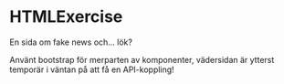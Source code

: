 # HTMLExercise

En sida om fake news och... lök?

Använt bootstrap för merparten av komponenter, vädersidan är ytterst temporär i väntan på att få en API-koppling!
